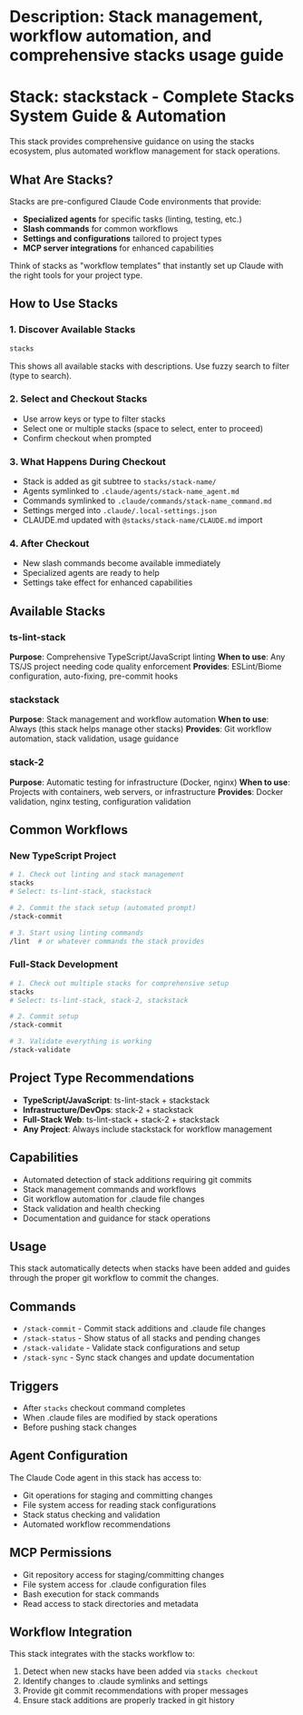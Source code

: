 # Description: Stack management, workflow automation, and comprehensive stacks usage guide

# Stack: stackstack - Complete Stacks System Guide & Automation

This stack provides comprehensive guidance on using the stacks ecosystem, plus automated workflow management for stack operations.

## What Are Stacks?

Stacks are pre-configured Claude Code environments that provide:
- **Specialized agents** for specific tasks (linting, testing, etc.)
- **Slash commands** for common workflows  
- **Settings and configurations** tailored to project types
- **MCP server integrations** for enhanced capabilities

Think of stacks as "workflow templates" that instantly set up Claude with the right tools for your project type.

## How to Use Stacks

### 1. Discover Available Stacks
```bash
stacks
```
This shows all available stacks with descriptions. Use fuzzy search to filter (type to search).

### 2. Select and Checkout Stacks
- Use arrow keys or type to filter stacks
- Select one or multiple stacks (space to select, enter to proceed)
- Confirm checkout when prompted

### 3. What Happens During Checkout
- Stack is added as git subtree to `stacks/stack-name/`
- Agents symlinked to `.claude/agents/stack-name_agent.md`
- Commands symlinked to `.claude/commands/stack-name_command.md`  
- Settings merged into `.claude/.local-settings.json`
- CLAUDE.md updated with `@stacks/stack-name/CLAUDE.md` import

### 4. After Checkout
- New slash commands become available immediately
- Specialized agents are ready to help
- Settings take effect for enhanced capabilities

## Available Stacks

### ts-lint-stack
**Purpose**: Comprehensive TypeScript/JavaScript linting
**When to use**: Any TS/JS project needing code quality enforcement
**Provides**: ESLint/Biome configuration, auto-fixing, pre-commit hooks

### stackstack  
**Purpose**: Stack management and workflow automation
**When to use**: Always (this stack helps manage other stacks)
**Provides**: Git workflow automation, stack validation, usage guidance

### stack-2
**Purpose**: Automatic testing for infrastructure (Docker, nginx)
**When to use**: Projects with containers, web servers, or infrastructure
**Provides**: Docker validation, nginx testing, configuration validation

## Common Workflows

### New TypeScript Project
```bash
# 1. Check out linting and stack management
stacks
# Select: ts-lint-stack, stackstack

# 2. Commit the stack setup (automated prompt)
/stack-commit

# 3. Start using linting commands
/lint  # or whatever commands the stack provides
```

### Full-Stack Development
```bash
# 1. Check out multiple stacks for comprehensive setup
stacks
# Select: ts-lint-stack, stack-2, stackstack

# 2. Commit setup
/stack-commit  

# 3. Validate everything is working
/stack-validate
```

## Project Type Recommendations

- **TypeScript/JavaScript**: ts-lint-stack + stackstack
- **Infrastructure/DevOps**: stack-2 + stackstack  
- **Full-Stack Web**: ts-lint-stack + stack-2 + stackstack
- **Any Project**: Always include stackstack for workflow management

## Capabilities
- Automated detection of stack additions requiring git commits
- Stack management commands and workflows
- Git workflow automation for .claude file changes
- Stack validation and health checking
- Documentation and guidance for stack operations

## Usage
This stack automatically detects when stacks have been added and guides through the proper git workflow to commit the changes.

## Commands
- `/stack-commit` - Commit stack additions and .claude file changes
- `/stack-status` - Show status of all stacks and pending changes
- `/stack-validate` - Validate stack configurations and setup
- `/stack-sync` - Sync stack changes and update documentation

## Triggers
- After `stacks` checkout command completes
- When .claude files are modified by stack operations
- Before pushing stack changes

## Agent Configuration
The Claude Code agent in this stack has access to:
- Git operations for staging and committing changes
- File system access for reading stack configurations
- Stack status checking and validation
- Automated workflow recommendations

## MCP Permissions
- Git repository access for staging/committing changes
- File system access for .claude configuration files
- Bash execution for stack commands
- Read access to stack directories and metadata

## Workflow Integration
This stack integrates with the stacks workflow to:
1. Detect when new stacks have been added via `stacks checkout`
2. Identify changes to .claude symlinks and settings
3. Provide git commit recommendations with proper messages
4. Ensure stack additions are properly tracked in git history